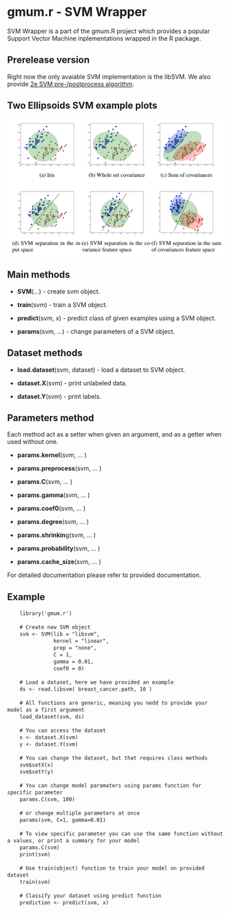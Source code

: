 gmum.r - SVM Wrapper
======

SVM Wrapper is a part of the gmum.R project which provides a popular Support Vector Machine inplementations wrapped in the R package.

## Prerelease version

Right now the only avaiable SVM implementation is the libSVM. We also provide [2e SVM pre-/postprocess algorithm](http://gmum.ii.uj.edu.pl/gmum.r/SVM/2eSVM.pdf).

## Two Ellipsoids SVM example plots

![2e Iris example](./doc/svm/img/2e.png "2e Iris example")

## Main methods

* **SVM**(...) - create svm object.

* **train**(svm) - train a SVM object.

* **predict**(svm, x) - predict class of given examples using a SVM object.

* **params**(svm, ...) - change parameters of a SVM object.


## Dataset methods

* **load.dataset**(svm, dataset) - load a dataset to SVM object.

* **dataset.X**(svm) - print unlabeled data.

* **dataset.Y**(svm) - print labels.


## Parameters method

Each method act as a setter when given an argument, and as a getter when used without one.

* **params.kernel**(svm, ... )

* **params.preprocess**(svm, ... )

* **params.C**(svm, ... )

* **params.gamma**(svm, ... )

* **params.coef0**(svm, ... )

* **params.degree**(svm, ... )

* **params.shrinkin**g(svm, ... )

* **params.probability**(svm, ... )

* **params.cache_size**(svm, ... )


For detailed documentation please refer to provided documentation.

## Example


        library('gmum.r')
        
        # Create new SVM object
        svm <- SVM(lib = "libsvm",
                   kernel = "linear",
                   prep = "none",
                   C = 1,
                   gamma = 0.01,
                   coef0 = 0) 
        
        # Load a dataset, here we have provided an example 
        ds <- read.libsvm( breast_cancer.path, 10 )
        
        # All functions are generic, meaning you nedd to provide your model as a first argument
        load_dataset(svm, ds)
        
        # You can access the dataset 
        x <- dataset.X(svm)
        y <- dataset.Y(svm)
        
        # You can change the dataset, but that requires class methods
        svm$setX(x)
        svm$setY(y)
        
        # You can change model paramaters using params function for specific parameter
        params.C(svm, 100)
        
        # or change multiple parameters at once
        params(svm, C=1, gamma=0.01)
        
        # To view specific parameter you can use the same function without a values, or print a summary for your model
        params.C(svm)
        print(svm)
        
        # Use train(object) function to train your model on provided dataset
        train(svm)
        
        # Classify your dataset using predict function
        prediction <- predict(svm, x)


